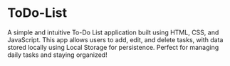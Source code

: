 # ToDo-List
A simple and intuitive To-Do List application built using HTML, CSS, and JavaScript. This app allows users to add, edit, and delete tasks, with data stored locally using Local Storage for persistence. Perfect for managing daily tasks and staying organized!
